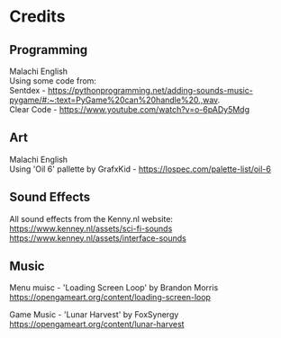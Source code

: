 # Credits

## Programming
Malachi English \
Using some code from: \
Sentdex - https://pythonprogramming.net/adding-sounds-music-pygame/#:~:text=PyGame%20can%20handle%20.,wav. \
Clear Code - https://www.youtube.com/watch?v=o-6pADy5Mdg

## Art
Malachi English \
Using 'Oil 6' pallette by GrafxKid - https://lospec.com/palette-list/oil-6

## Sound Effects
All sound effects from the Kenny.nl website: \
https://www.kenney.nl/assets/sci-fi-sounds \
https://www.kenney.nl/assets/interface-sounds

## Music
Menu muisc - 'Loading Screen Loop' by Brandon Morris \
https://opengameart.org/content/loading-screen-loop

Game Music - 'Lunar Harvest' by FoxSynergy\
https://opengameart.org/content/lunar-harvest